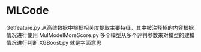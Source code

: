 # MLCode
Getfeature.py  从高维数据中根据相关度提取主要特征，其中被注释掉的内容根据情况进行使用
MulModelMoreScore.py  多个模型从多个评判参数来对模型的建模情况进行判断
XGBoost.py 就是字面意思
